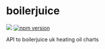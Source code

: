 # boilerjuice 

![](https://app.codeship.com/projects/acb01690-ef32-0135-08a9-4a597a1a4c7c/status?branch=master)
[![npm version](https://badge.fury.io/js/boilerjuice.svg)](https://www.npmjs.com/package/boilerjuice)

API to boilerjuice uk heating oil charts
